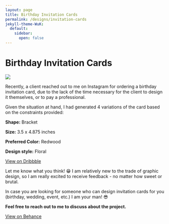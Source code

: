 ```yaml
---
layout: page
title: Birthday Invitation Cards
permalink: /designs/invitation-cards
jekyll-theme-WuK:
  default:
    sidebar:
      open: false
---
```


Birthday Invitation Cards
=========================

[![](https://cdn.dribbble.com/userupload/10735298/file/original-7aa12eb24e46d4ce93d8aa9a373bf277.jpg?resize=752x)](https://cdn.dribbble.com/userupload/10735298/file/original-7aa12eb24e46d4ce93d8aa9a373bf277.jpg?resize=752x)

Recently, a client reached out to me on Instagram for ordering a birthday invitation card, due to the lack of the time necessary for the client to design it themselves, or to pay a professional.

Given the situation at hand, I had generated 4 variations of the card based on the constraints provided:

**Shape:** Bracket

**Size:** 3.5 x 4.875 inches

**Preferred Color:** Redwood

**Design style:** Floral

[View on Dribbble](https://dribbble.com/shots/22810599-Birthday-Invitation-Cards)

Let me know what you think! 😁 I am relatively new to the trade of graphic design, so I am really excited to receive feedback - no matter how sweet or brutal.

In case you are looking for someone who can design invitation cards for you (birthday, wedding, event, etc.) I am your man! 😎

**Feel free to reach out to me to discuss about the project.**

[View on Behance](https://www.behance.net/gallery/182065705/Invitation-Card)
